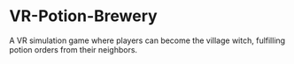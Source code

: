 # VR-Potion-Brewery
A VR simulation game where players can become the village witch, fulfilling potion orders from their neighbors.
